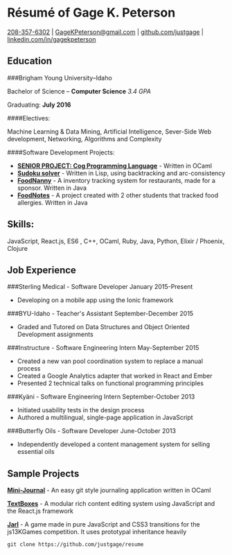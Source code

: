 Résumé of Gage K. Peterson
=========================

[208-357-6302](tel:208-357-6302) | [GageKPeterson@gmail.com](mailto:gagekpeterson@gmail.com) | [github.com/justgage](https://github.com/justgage/justgage.github.io) | [linkedin.com/in/gagekpeterson](https://www.linkedin.com/in/gagekpeterson)

Education
---------

###Brigham Young University–Idaho

Bachelor of Science – **Computer Science** _3.4 GPA_

Graduating: **July 2016**

####Electives:

Machine Learning & Data Mining, Artificial Intelligence, Sever-Side Web development, Networking, Algorithms and Complexity

####Software Development Projects:

- [**SENIOR PROJECT: Cog Programming Language**](https://github.com/justgage/cog-lang) - Written in OCaml
- [**Sudoku solver**](https://github.com/justgage/AI/tree/master/project1) - Written in Lisp, using backtracking and arc-consistency
- [**FoodNanny**](https://bitbucket.org/teamfood/foodnanny) - A inventory tracking system for restaurants, made for a sponsor. Written in Java
- [**FoodNotes**](https://github.com/justgage/FoodNotes) - A project created with 2 other students that tracked food allergies. Written in Java

Skills:
------
JavaScript, React.js, ES6 , C++, OCaml, Ruby, Java, Python, Elixir / Phoenix, Clojure

Job Experience
--------------

###Sterling Medical - Software Developer
January 2015-Present

- Developing on a mobile app using the Ionic framework

###BYU-Idaho - Teacher's Assistant 
September-December 2015
- Graded and Tutored on Data Structures and Object Oriented Development assignments

###Instructure - Software Engineering Intern
May-September 2015

- Created a new van pool coordination system to replace a manual process
- Created a Google Analytics adapter that worked in React and Ember
- Presented 2 technical talks on functional programming principles


###Kyäni - Software Engineering Intern
September-October 2013

- Initiated usability tests in the design process
- Authored a multilingual, single-page application in JavaScript

###Butterfly Oils - Software Developer
June-October 2013

- Independently developed a content management system for selling essential oils

Sample Projects
----------------
**[Mini-Journal](https://github.com/justgage/mini-journal)** - An easy git style journaling application written in OCaml

**[TextBoxes](https://github.com/justgage/textboxes)** - A modular rich content editing system using JavaScript and the React.js framework

**[Jarl](https://github.com/justgage/jarl)** - A game made in pure JavaScript and CSS3 transitions for the js13KGames competition. It uses prototypal inheritance heavily

```
git clone https://github.com/justgage/resume
```
